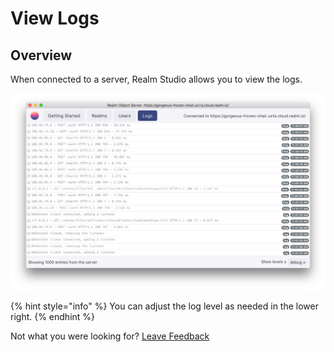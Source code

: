 # View Logs

## Overview

When connected to a server, Realm Studio allows you to view the logs.

![](../.gitbook/assets/image%20%2815%29.png)

{% hint style="info" %}
You can adjust the log level as needed in the lower right.
{% endhint %}

Not what you were looking for? [Leave Feedback](https://realm3.typeform.com/to/A4guM3) 

